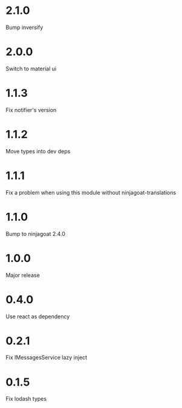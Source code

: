 # 2.1.0

Bump inversify

# 2.0.0

Switch to material ui

# 1.1.3

Fix notifier's version

# 1.1.2

Move types into dev deps

# 1.1.1

Fix a problem when using this module without ninjagoat-translations

# 1.1.0

Bump to ninjagoat 2.4.0

# 1.0.0

Major release

# 0.4.0

Use react as dependency

# 0.2.1

Fix IMessagesService lazy inject

# 0.1.5

Fix lodash types